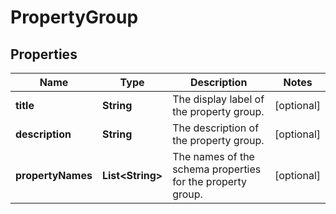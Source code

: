 # PropertyGroup

## Properties
Name | Type | Description | Notes
------------ | ------------- | ------------- | -------------
**title** | **String** | The display label of the property group. |  [optional]
**description** | **String** | The description of the property group. |  [optional]
**propertyNames** | **List&lt;String&gt;** | The names of the schema properties for the property group. |  [optional]
